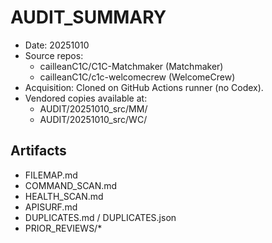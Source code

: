 # AUDIT_SUMMARY

- Date: 20251010
- Source repos:
  - cailleanC1C/C1C-Matchmaker (Matchmaker)
  - cailleanC1C/c1c-welcomecrew (WelcomeCrew)
- Acquisition: Cloned on GitHub Actions runner (no Codex).
- Vendored copies available at:
  - AUDIT/20251010_src/MM/
  - AUDIT/20251010_src/WC/

## Artifacts
- FILEMAP.md
- COMMAND_SCAN.md
- HEALTH_SCAN.md
- APISURF.md
- DUPLICATES.md / DUPLICATES.json
- PRIOR_REVIEWS/*
